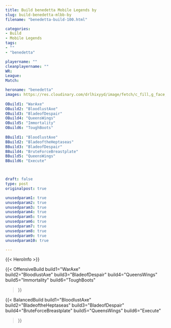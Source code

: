 ```yaml
---
title: Build benedetta Mobile Legends by 
slug: build-benedetta-mlbb-by
filename: "benedetta-build-100.html"

categories: 
- Build 
- Mobile Legends
tags: 
- ""
- "benedetta"

playername: ""
cleanplayername: ""
WR: 
League: 
Match: 

heroname: "benedetta"
images: https://res.cloudinary.com/drlhixyyd/image/fetch/c_fill,g_face,f_auto/https://cdn2-build.mobagenie.my.id/p/images/banner/full/benedetta.jpg
 
OBuild1: "WarAxe"  
OBuild2: "BloodlustAxe" 
OBuild3: "BladeofDespair" 
OBuild4: "QueensWings" 
OBuild5: "Immortality" 
OBuild6: "ToughBoots" 
 
BBuild1: "BloodlustAxe"  
BBuild2: "BladeoftheHeptaseas" 
BBuild3: "BladeofDespair" 
BBuild4: "BruteForceBreastplate" 
BBuild5: "QueensWings" 
BBuild6: "Execute"



draft: false
type: post
originalpost: true

unusedparam1: true
unusedparam2: true
unusedparam3: true
unusedparam4: true
unusedparam5: true
unusedparam6: true
unusedparam7: true
unusedparam8: true
unusedparam9: true
unusedparam10: true

---
```


{{< HeroInfo >}} 

{{< OffensiveBuild 
build1="WarAxe"  
build2="BloodlustAxe" 
build3="BladeofDespair" 
build4="QueensWings" 
build5="Immortality" 
build6="ToughBoots" 
 >}} 

{{< BalancedBuild 
build1="BloodlustAxe"  
build2="BladeoftheHeptaseas" 
build3="BladeofDespair" 
build4="BruteForceBreastplate" 
build5="QueensWings" 
build6="Execute" 
 >}}


